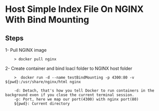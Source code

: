 Host Simple Index File On NGINX With Bind Mounting 
=====

Steps
-----------------------------------------
1- Pull NGINX image
```
    > docker pull nginx
```


2- Create container and bind loacl folder to NGINX host folder
```
    >  docker run -d --name testBindMounting -p 4300:80 -v ${pwd}:/usr/share/nginx/html nginx 
    
    -d: Detach, that's how you tell Docker to run containers in the background even if you close the current terminal session.
    -p: Port, here we map our port(4300) with nginx port(80)
    ${pwd}: Current directory
```
